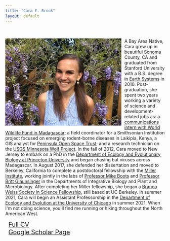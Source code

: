 ```yaml
---
title: "Cara E. Brook"
layout: default
---
```


<style type="text/css">
h1.title {
  font-size: 31px;
  text-align: left;
  color:black;
}
</style>

<br/>

<img src="cara_pic.jpg" alt="headshot" style="height: 275px; padding-right: 10px;" align="left"> A Bay Area Native, Cara grew up in beautiful Sonoma County, CA and graduated from Stanford University with a B.S. degree in [Earth Systems](https://pangea.stanford.edu/esys) in 2010. Post-graduation, she spent two years working a variety of science and development-related jobs as: a [communications intern with World Wildlife Fund in Madagascar](http://wwf.panda.org/how_you_can_help/volunteer/volunteer/volunteer_stories/madagascar/vondrozo_forest/cara_brook/); a field coordinator for a Smithsonian Institution project focused on emerging rodent-borne diseases in Laikipia, Kenya,  a GIS analyst for [Peninsula Open Space Trust](https://openspacetrust.org/); and a research technician on the [USGS Minnesota Wolf Project](http://www.davemech.org/volunteering.html). In the fall of 2012, Cara moved to New Jersey to embark on a PhD in the [Department of Ecology and Evolutionary Biology at Princeton University](https://eeb.princeton.edu/) and began chasing bat viruses across Madagascar. In August 2017, she defended her dissertation and moved to Berkeley, California to complete a postdoctoral fellowship with the [Miller Institute](http://miller.berkeley.edu/about), working jointly in the labs of [Professor Mike Boots](https://bootslab.org/) and [Professor Britt Glaunsinger](http://glaunsingerlab.berkeley.edu/) in the Departments of Integrative Biology and Plant and Microbiology. After completing her Miller fellowship, she began a [Branco Weiss Society in Science Fellowship](https://brancoweissfellowship.org/), still based at UC Berkeley. In summer 2021, Cara will begin an Assistant Professorship in the [Department of Ecology and Evolution at the University of Chicago](https://ecologyandevolution.uchicago.edu/) in summer 2021. When I'm not doing science, you'll find me running or hiking throughout the North American West.<br>

<div style="text-align: left; font-size: 1.4em; padding-left: 10px;">
<a href="CV_CaraBrook_Full_July2020.pdf">Full CV</a></div>
<div style="text-align: left; font-size: 1.4em; padding-left: 10px;">
<a href="https://scholar.google.com/citations?user=jDzdfmMAAAAJ&hl=en&oi=ao">Google Scholar Page</a></div>
</div>









